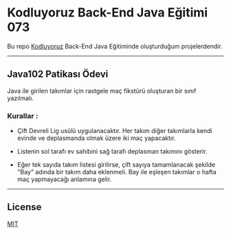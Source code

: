 # Kodluyoruz Back-End Java Eğitimi 073

Bu repo [Kodluyoruz](https://www.kodluyoruz.org) Back-End Java Eğitiminde 
oluşturduğum projelerdendir.

---
## Java102 Patikası Ödevi

Java ile girilen takımlar için rastgele maç fikstürü oluşturan bir sınıf yazılmalı.

### Kurallar :

* Çift Devreli Lig usülü uygulanacaktır. Her takım diğer takımlarla kendi evinde ve deplasmanda olmak üzere iki maç yapacaktır.

* Listenin sol tarafı ev sahibini sağ tarafı deplasman takımını gösterir.

* Eğer tek sayıda takım listesi girilirse, çift sayıya tamamlanacak şekilde "Bay" adında bir takım daha eklenmeli. Bay ile eşleşen takımlar o hafta maç yapmayacağı anlamına gelir.

---
## License
[MIT](https://choosealicense.com/licenses/mit/)
